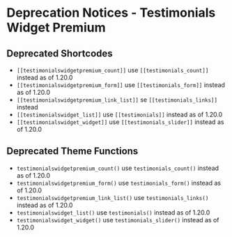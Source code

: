 # Deprecation Notices - Testimonials Widget Premium

## Deprecated Shortcodes

* `[[testimonialswidgetpremium_count]]` use `[[testimonials_count]]` instead as of 1.20.0
* `[[testimonialswidgetpremium_form]]` use `[[testimonials_form]]` instead as of 1.20.0
* `[[testimonialswidgetpremium_link_list]]` se `[[testimonials_links]]` instead
* `[[testimonialswidget_list]]` use `[[testimonials]]` instead as of 1.20.0
* `[[testimonialswidget_widget]]` use `[[testimonials_slider]]` instead as of 1.20.0

## Deprecated Theme Functions

* `testimonialswidgetpremium_count()` use `testimonials_count()` instead as of 1.20.0
* `testimonialswidgetpremium_form()` use `testimonials_form()` instead as of 1.20.0
* `testimonialswidgetpremium_link_list()` use `testimonials_links()` instead as of 1.20.0
* `testimonialswidget_list()` use `testimonials()` instead as of 1.20.0
* `testimonialswidget_widget()` use `testimonials_slider()` instead as of 1.20.0

